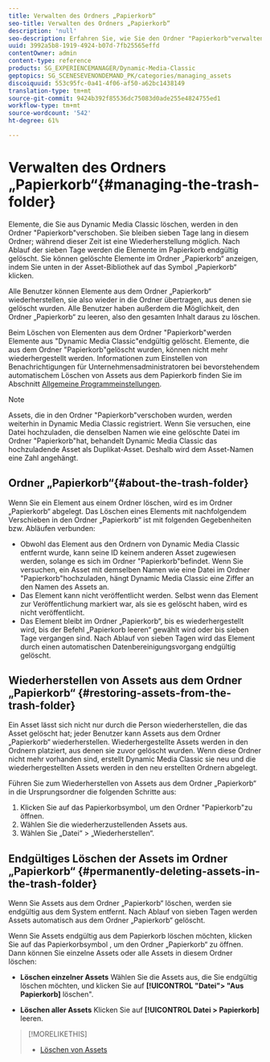 ```yaml
---
title: Verwalten des Ordners „Papierkorb“
seo-title: Verwalten des Ordners „Papierkorb“
description: 'null'
seo-description: Erfahren Sie, wie Sie den Ordner "Papierkorb"verwalten.
uuid: 3992a5b8-1919-4924-b07d-7fb25565effd
contentOwner: admin
content-type: reference
products: SG_EXPERIENCEMANAGER/Dynamic-Media-Classic
geptopics: SG_SCENESEVENONDEMAND_PK/categories/managing_assets
discoiquuid: 553c95fc-0a41-4f06-af50-a62bc1438149
translation-type: tm+mt
source-git-commit: 9424b392f85536dc75083d0ade255e4824755ed1
workflow-type: tm+mt
source-wordcount: '542'
ht-degree: 61%

---
```



# Verwalten des Ordners „Papierkorb“{#managing-the-trash-folder}

Elemente, die Sie aus Dynamic Media Classic löschen, werden in den Ordner &quot;Papierkorb&quot;verschoben. Sie bleiben sieben Tage lang in diesem Ordner; während dieser Zeit ist eine Wiederherstellung möglich. Nach Ablauf der sieben Tage werden die Elemente im Papierkorb endgültig gelöscht. Sie können gelöschte Elemente im Ordner „Papierkorb“ anzeigen, indem Sie unten in der Asset-Bibliothek auf das Symbol „Papierkorb“  klicken.

Alle Benutzer können Elemente aus dem Ordner „Papierkorb“ wiederherstellen, sie also wieder in die Ordner übertragen, aus denen sie gelöscht wurden. Alle Benutzer haben außerdem die Möglichkeit, den Ordner „Papierkorb“ zu leeren, also den gesamten Inhalt daraus zu löschen.

Beim Löschen von Elementen aus dem Ordner &quot;Papierkorb&quot;werden Elemente aus &quot;Dynamic Media Classic&quot;endgültig gelöscht. Elemente, die aus dem Ordner &quot;Papierkorb&quot;gelöscht wurden, können nicht mehr wiederhergestellt werden. Informationen zum Einstellen von Benachrichtigungen für Unternehmensadministratoren bei bevorstehendem automatischem Löschen von Assets aus dem Papierkorb finden Sie im Abschnitt [Allgemeine Programmeinstellungen](application-setup.md#general_settings).

>[!NOTE]
>
>Assets, die in den Ordner &quot;Papierkorb&quot;verschoben wurden, werden weiterhin in Dynamic Media Classic registriert. Wenn Sie versuchen, eine Datei hochzuladen, die denselben Namen wie eine gelöschte Datei im Ordner &quot;Papierkorb&quot;hat, behandelt Dynamic Media Classic das hochzuladende Asset als Duplikat-Asset. Deshalb wird dem Asset-Namen eine Zahl angehängt.

## Ordner „Papierkorb“{#about-the-trash-folder}

Wenn Sie ein Element aus einem Ordner löschen, wird es im Ordner „Papierkorb“ abgelegt. Das Löschen eines Elements mit nachfolgendem Verschieben in den Ordner „Papierkorb“ ist mit folgenden Gegebenheiten bzw. Abläufen verbunden:

* Obwohl das Element aus den Ordnern von Dynamic Media Classic entfernt wurde, kann seine ID keinem anderen Asset zugewiesen werden, solange es sich im Ordner &quot;Papierkorb&quot;befindet. Wenn Sie versuchen, ein Asset mit demselben Namen wie eine Datei im Ordner &quot;Papierkorb&quot;hochzuladen, hängt Dynamic Media Classic eine Ziffer an den Namen des Assets an.
* Das Element kann nicht veröffentlicht werden. Selbst wenn das Element zur Veröffentlichung markiert war, als sie es gelöscht haben, wird es nicht veröffentlicht.
* Das Element bleibt im Ordner „Papierkorb“, bis es wiederhergestellt wird, bis der Befehl „Papierkorb leeren“ gewählt wird oder bis sieben Tage vergangen sind. Nach Ablauf von sieben Tagen wird das Element durch einen automatischen Datenbereinigungsvorgang endgültig gelöscht.

## Wiederherstellen von Assets aus dem Ordner „Papierkorb“ {#restoring-assets-from-the-trash-folder}

Ein Asset lässt sich nicht nur durch die Person wiederherstellen, die das Asset gelöscht hat; jeder Benutzer kann Assets aus dem Ordner „Papierkorb“ wiederherstellen. Wiederhergestellte Assets werden in den Ordnern platziert, aus denen sie zuvor gelöscht wurden. Wenn diese Ordner nicht mehr vorhanden sind, erstellt Dynamic Media Classic sie neu und die wiederhergestellten Assets werden in den neu erstellten Ordnern abgelegt.

Führen Sie zum Wiederherstellen von Assets aus dem Ordner „Papierkorb“ in die Ursprungsordner die folgenden Schritte aus:

1. Klicken Sie auf das Papierkorbsymbol, um den Ordner &quot;Papierkorb&quot;zu öffnen.
1. Wählen Sie die wiederherzustellenden Assets aus.
1. Wählen Sie „Datei“ > „Wiederherstellen“.

## Endgültiges Löschen der Assets im Ordner „Papierkorb“ {#permanently-deleting-assets-in-the-trash-folder}

Wenn Sie Assets aus dem Ordner „Papierkorb“ löschen, werden sie endgültig aus dem System entfernt. Nach Ablauf von sieben Tagen werden Assets automatisch aus dem Ordner „Papierkorb“ gelöscht.

Wenn Sie Assets endgültig aus dem Papierkorb löschen möchten, klicken Sie auf das Papierkorbsymbol , um den Ordner „Papierkorb“ zu öffnen. Dann können Sie einzelne Assets oder alle Assets in diesem Ordner löschen:

* **Löschen einzelner Assets** Wählen Sie die Assets aus, die Sie endgültig löschen möchten, und klicken Sie auf **[!UICONTROL &quot;Datei&quot;> &quot;Aus Papierkorb]** löschen&quot;.

* **Löschen aller Assets** Klicken Sie auf **[!UICONTROL Datei > Papierkorb]** leeren.

>[!MORELIKETHIS]
>
>* [Löschen von Assets](moving-renaming-deleting-assets.md#delete_assets)

